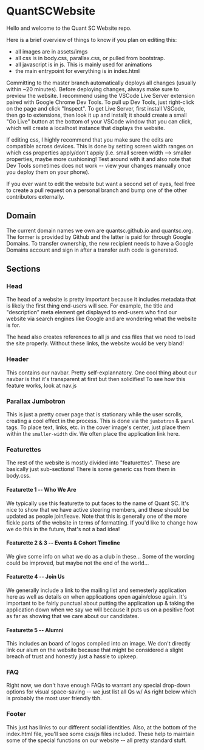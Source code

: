 # QuantSCWebsite

Hello and welcome to the Quant SC Website repo.

Here is a brief overview of things to know if you plan on editing this:

- all images are in assets/imgs
- all css is in body.css, parallax.css, or pulled from bootstrap.
- all javascript is in js. This is mainly used for animations
- the main entrypoint for everything is in index.html

Committing to the master branch automatically deploys all changes (usually within ~20 minutes).
Before deploying changes, always make sure to preview the website. I recommend using the VSCode Live Server extension paired with Google Chrome Dev Tools. To pull up Dev Tools, just right-click on the page and click "Inspect". To get Live Server, first install VSCode, then go to extensions, then look it up and install; it should create a small "Go Live" button at the bottom of your VSCode window that you can click, which will create a localhost instance that displays the website.

If editing css, I highly recommend that you make sure the edits are compatible across devices. This is done by setting screen width ranges on which css properties apply/don't apply (i.e. small screen width --> smaller properties, maybe more cushioning! Test around with it and also note that Dev Tools sometimes does not work -- view your changes manually once you deploy them on your phone).

If you ever want to edit the website but want a second set of eyes, feel free to create a pull request on a personal branch and bump one of the other contributors externally.

## Domain

The current domain names we own are quantsc.github.io and quantsc.org. The former is provided by Github and the latter is paid for through Google Domains. To transfer ownership, the new recipient needs to have a Google Domains account and sign in after a transfer auth code is generated.

## Sections

### Head

The head of a website is pretty important because it includes metadata that is likely the first thing end-users will see. For example, the title and "description" meta element get displayed to end-users who find our website via search engines like Google and are wondering what the website is for.

The head also creates references to all js and css files that we need to load the site properly. Without these links, the website would be very bland!

### Header

This contains our navbar. Pretty self-explannatory. One cool thing about our navbar is that it's transparent at first but then solidifies! To see how this feature works, look at nav.js

### Parallax Jumbotron

This is just a pretty cover page that is stationary while the user scrolls, creating a cool effect in the process. This is done via the `jumbotron` & `paral` tags. To place text, links, etc. in the cover image's center, just place them within the `smaller-width` div. We often place the application link here.

### Featurettes

The rest of the website is mostly divided into "featurettes". These are basically just sub-sections! There is some generic css from them in body.css.

#### Featurette 1 -- Who We Are

We typically use this featurette to put faces to the name of Quant SC. It's nice to show that we have active steering members, and these should be updated as people join/leave. Note that this is generally one of the more fickle parts of the website in terms of formatting. If you'd like to change how we do this in the future, that's not a bad idea!

#### Featurette 2 & 3 -- Events & Cohort Timeline

We give some info on what we do as a club in these...
Some of the wording could be improved, but maybe not the end of the world...

#### Featurette 4 -- Join Us

We generally include a link to the mailing list and semesterly application here as well as details on when applications open again/close again. It's important to be fairly punctual about putting the application up & taking the application down when we say we will because it puts us on a positive foot as far as showing that we care about our candidates.

#### Featurette 5 -- Alumni

This includes an board of logos compiled into an image. We don't directly link our alum on the website because that might be considered a slight breach of trust and honestly just a hassle to upkeep.

### FAQ

Right now, we don't have enough FAQs to warrant any special drop-down options for visual space-saving -- we just list all Qs w/ As right below which is probably the most user friendly tbh.

### Footer

This just has links to our different social identities.
Also, at the bottom of the index.html file, you'll see some css/js files included. These help to maintain some of the special functions on our website -- all pretty standard stuff.
